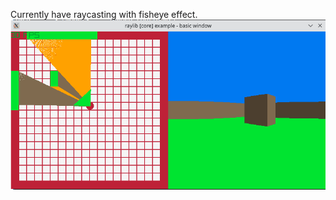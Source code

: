 Currently have raycasting with fisheye effect.
![alt text](https://github.com/nurpy/raycast/blob/master/Screenshot_20240130_121642.png)

